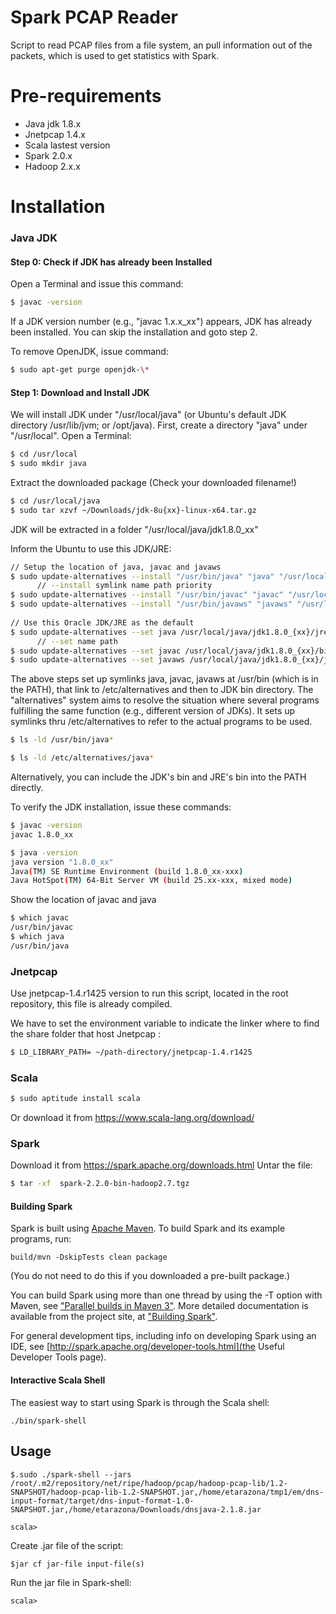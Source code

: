 # Spark PCAP Reader

Script to read PCAP files from a file system, an pull information out of the packets, which is used to get statistics with Spark.

# Pre-requirements

  - Java jdk 1.8.x
  - Jnetpcap 1.4.x 
  - Scala lastest version
  - Spark 2.0.x	
  - Hadoop 2.x.x

# Installation
### Java JDK

#### Step 0: Check if JDK has already been Installed
Open a Terminal and issue this command:
```sh
$ javac -version
```
If a JDK version number (e.g., "javac 1.x.x_xx") appears, JDK has already been installed. You can skip the installation and goto step 2.

To remove OpenJDK, issue command:
```sh
$ sudo apt-get purge openjdk-\*
```
#### Step 1: Download and Install JDK

We will install JDK under "/usr/local/java" (or Ubuntu's default JDK directory /usr/lib/jvm; or /opt/java). First, create a directory "java" under "/usr/local". Open a Terminal:
```sh
$ cd /usr/local
$ sudo mkdir java
```

Extract the downloaded package (Check your downloaded filename!)
```sh
$ cd /usr/local/java
$ sudo tar xzvf ~/Downloads/jdk-8u{xx}-linux-x64.tar.gz
```
JDK will be extracted in a folder "/usr/local/java/jdk1.8.0_xx"

Inform the Ubuntu to use this JDK/JRE:
```sh
// Setup the location of java, javac and javaws
$ sudo update-alternatives --install "/usr/bin/java" "java" "/usr/local/java/jdk1.8.0_{xx}/jre/bin/java" 1
      // --install symlink name path priority
$ sudo update-alternatives --install "/usr/bin/javac" "javac" "/usr/local/java/jdk1.8.0_{xx}/bin/javac" 1
$ sudo update-alternatives --install "/usr/bin/javaws" "javaws" "/usr/local/java/jdk1.8.0_{xx}/jre/bin/javaws" 1
 
// Use this Oracle JDK/JRE as the default
$ sudo update-alternatives --set java /usr/local/java/jdk1.8.0_{xx}/jre/bin/java
      // --set name path
$ sudo update-alternatives --set javac /usr/local/java/jdk1.8.0_{xx}/bin/javac
$ sudo update-alternatives --set javaws /usr/local/java/jdk1.8.0_{xx}/jre/bin/javaws
```
The above steps set up symlinks java, javac, javaws at /usr/bin (which is in the PATH), that link to /etc/alternatives and then to JDK bin directory.
The "alternatives" system aims to resolve the situation where several programs fulfilling the same function (e.g., different version of JDKs). It sets up symlinks thru /etc/alternatives to refer to the actual programs to be used.
```sh
$ ls -ld /usr/bin/java*
```
```sh
$ ls -ld /etc/alternatives/java*
```

Alternatively, you can include the JDK's bin and JRE's bin into the PATH directly.

To verify the JDK installation, issue these commands:
```sh
$ javac -version
javac 1.8.0_xx
```
```sh
$ java -version
java version "1.8.0_xx"
Java(TM) SE Runtime Environment (build 1.8.0_xx-xxx)
Java HotSpot(TM) 64-Bit Server VM (build 25.xx-xxx, mixed mode)
```
 
Show the location of javac and java
```sh
$ which javac
/usr/bin/javac
$ which java
/usr/bin/java
```
### Jnetpcap
Use jnetpcap-1.4.r1425 version to run this script, located in the root repository, this file is already compiled.

We have to set the environment variable to indicate the linker where to find the share folder that host Jnetpcap :
```sh
$ LD_LIBRARY_PATH= ~/path-directory/jnetpcap-1.4.r1425 
```
### Scala
```sh
$ sudo aptitude install scala 
```
Or download it from https://www.scala-lang.org/download/

### Spark

Download it from https://spark.apache.org/downloads.html
Untar the file:
```sh
$ tar -xf  spark-2.2.0-bin-hadoop2.7.tgz
```
#### Building Spark

Spark is built using [Apache Maven](http://maven.apache.org/).
To build Spark and its example programs, run:

    build/mvn -DskipTests clean package

(You do not need to do this if you downloaded a pre-built package.)

You can build Spark using more than one thread by using the -T option with Maven, see ["Parallel builds in Maven 3"](https://cwiki.apache.org/confluence/display/MAVEN/Parallel+builds+in+Maven+3).
More detailed documentation is available from the project site, at
["Building Spark"](http://spark.apache.org/docs/latest/building-spark.html).

For general development tips, including info on developing Spark using an IDE, see 
[http://spark.apache.org/developer-tools.html](the Useful Developer Tools page).

#### Interactive Scala Shell

The easiest way to start using Spark is through the Scala shell:

    ./bin/spark-shell

## Usage

    $.sudo ./spark-shell --jars /root/.m2/repository/net/ripe/hadoop/pcap/hadoop-pcap-lib/1.2-SNAPSHOT/hadoop-pcap-lib-1.2-SNAPSHOT.jar,/home/etarazona/tmp1/em/dns-input-format/target/dns-input-format-1.0-SNAPSHOT.jar,/home/etarazona/Downloads/dnsjava-2.1.8.jar

    scala>

Create .jar file of the script:

    $jar cf jar-file input-file(s)

Run the jar file in Spark-shell:

    scala> 


